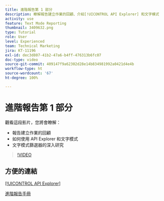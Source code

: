 ```yaml
---
title: 進階報告第 1 部分
description: 瞭解報告建立作業的回顧、介紹[!UICONTROL API Explorer] 和文字模式，以及對文字模式篩選器的深入研究。
activity: use
feature: Text Mode Reporting
thumbnail: 3409632.png
type: Tutorial
role: User
level: Experienced
team: Technical Marketing
jira: KT-11196
exl-id: dec3d807-41b2-47a6-b4ff-476313b6fc07
doc-type: video
source-git-commit: 409147f9a62302d28e14b834981992a0421d4e4b
workflow-type: ht
source-wordcount: '67'
ht-degree: 100%

---
```


# 進階報告第 1 部分

觀看這段影片，您將會瞭解：

* 報告建立作業的回顧
* 如何使用 API Explorer 和文字模式
* 文字模式篩選器的深入研究

>[!VIDEO](https://video.tv.adobe.com/v/3409632/?quality=12&learn=on)

## 方便的連結

[[!UICONTROL API Explorer]](https://developer.adobe.com/workfront/api-explorer/)

[進階報告手冊](/help/assets/advanced-reporting-manual.pdf)
